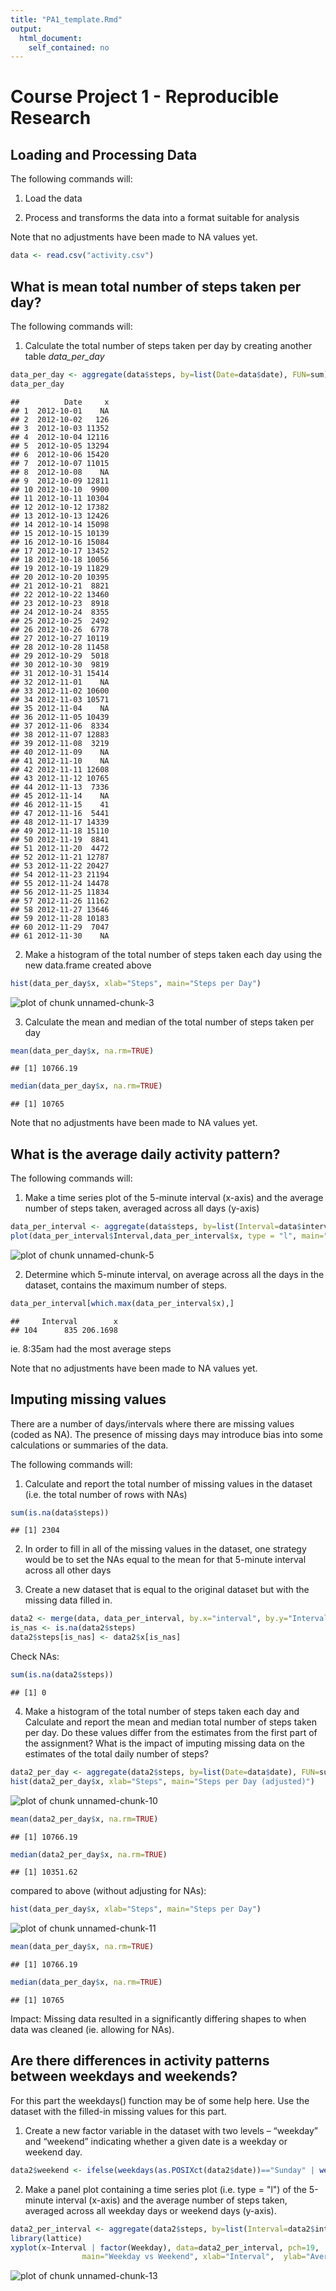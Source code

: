 ```yaml
---
title: "PA1_template.Rmd"
output: 
  html_document: 
    self_contained: no
---
```




# Course Project 1 - Reproducible Research

## Loading and Processing Data

The following commands will:

1. Load the data

2. Process and transforms the data into a format suitable for analysis

Note that no adjustments have been made to NA values yet.


```r
data <- read.csv("activity.csv")
```


## What is mean total number of steps taken per day?

The following commands will:

1. Calculate the total number of steps taken per day by creating another table *data_per_day*

```r
data_per_day <- aggregate(data$steps, by=list(Date=data$date), FUN=sum)
data_per_day
```

```
##          Date     x
## 1  2012-10-01    NA
## 2  2012-10-02   126
## 3  2012-10-03 11352
## 4  2012-10-04 12116
## 5  2012-10-05 13294
## 6  2012-10-06 15420
## 7  2012-10-07 11015
## 8  2012-10-08    NA
## 9  2012-10-09 12811
## 10 2012-10-10  9900
## 11 2012-10-11 10304
## 12 2012-10-12 17382
## 13 2012-10-13 12426
## 14 2012-10-14 15098
## 15 2012-10-15 10139
## 16 2012-10-16 15084
## 17 2012-10-17 13452
## 18 2012-10-18 10056
## 19 2012-10-19 11829
## 20 2012-10-20 10395
## 21 2012-10-21  8821
## 22 2012-10-22 13460
## 23 2012-10-23  8918
## 24 2012-10-24  8355
## 25 2012-10-25  2492
## 26 2012-10-26  6778
## 27 2012-10-27 10119
## 28 2012-10-28 11458
## 29 2012-10-29  5018
## 30 2012-10-30  9819
## 31 2012-10-31 15414
## 32 2012-11-01    NA
## 33 2012-11-02 10600
## 34 2012-11-03 10571
## 35 2012-11-04    NA
## 36 2012-11-05 10439
## 37 2012-11-06  8334
## 38 2012-11-07 12883
## 39 2012-11-08  3219
## 40 2012-11-09    NA
## 41 2012-11-10    NA
## 42 2012-11-11 12608
## 43 2012-11-12 10765
## 44 2012-11-13  7336
## 45 2012-11-14    NA
## 46 2012-11-15    41
## 47 2012-11-16  5441
## 48 2012-11-17 14339
## 49 2012-11-18 15110
## 50 2012-11-19  8841
## 51 2012-11-20  4472
## 52 2012-11-21 12787
## 53 2012-11-22 20427
## 54 2012-11-23 21194
## 55 2012-11-24 14478
## 56 2012-11-25 11834
## 57 2012-11-26 11162
## 58 2012-11-27 13646
## 59 2012-11-28 10183
## 60 2012-11-29  7047
## 61 2012-11-30    NA
```

2. Make a histogram of the total number of steps taken each day using the new data.frame created above

```r
hist(data_per_day$x, xlab="Steps", main="Steps per Day")
```

![plot of chunk unnamed-chunk-3](figure/unnamed-chunk-3-1.png)

3. Calculate the mean and median of the total number of steps taken per day

```r
mean(data_per_day$x, na.rm=TRUE)
```

```
## [1] 10766.19
```

```r
median(data_per_day$x, na.rm=TRUE)
```

```
## [1] 10765
```

Note that no adjustments have been made to NA values yet.


## What is the average daily activity pattern?

The following commands will:

1. Make a time series plot of the 5-minute interval (x-axis) and the average number of steps taken, averaged across all days (y-axis)

```r
data_per_interval <- aggregate(data$steps, by=list(Interval=data$interval), FUN=mean, na.rm=TRUE)
plot(data_per_interval$Interval,data_per_interval$x, type = "l", main="Average Steps per Daily Interval", xlab="Interval", ylab="Steps")
```

![plot of chunk unnamed-chunk-5](figure/unnamed-chunk-5-1.png)

2. Determine which 5-minute interval, on average across all the days in the dataset, contains the maximum number of steps.

```r
data_per_interval[which.max(data_per_interval$x),]
```

```
##     Interval        x
## 104      835 206.1698
```
ie. 8:35am had the most average steps

Note that no adjustments have been made to NA values yet.


## Imputing missing values

There are a number of days/intervals where there are missing values (coded as NA). The presence of missing days may introduce bias into some calculations or summaries of the data.

The following commands will:

1. Calculate and report the total number of missing values in the dataset (i.e. the total number of rows with NAs)

```r
sum(is.na(data$steps))
```

```
## [1] 2304
```

2. In order to fill in all of the missing values in the dataset, one strategy would be to set the NAs equal to the mean for that 5-minute interval across all other days

3. Create a new dataset that is equal to the original dataset but with the missing data filled in.

```r
data2 <- merge(data, data_per_interval, by.x="interval", by.y="Interval")
is_nas <- is.na(data2$steps)
data2$steps[is_nas] <- data2$x[is_nas]
```
Check NAs:

```r
sum(is.na(data2$steps))
```

```
## [1] 0
```

4. Make a histogram of the total number of steps taken each day and Calculate and report the mean and median total number of steps taken per day. Do these values differ from the estimates from the first part of the assignment? What is the impact of imputing missing data on the estimates of the total daily number of steps?

```r
data2_per_day <- aggregate(data2$steps, by=list(Date=data$date), FUN=sum)
hist(data2_per_day$x, xlab="Steps", main="Steps per Day (adjusted)")
```

![plot of chunk unnamed-chunk-10](figure/unnamed-chunk-10-1.png)

```r
mean(data2_per_day$x, na.rm=TRUE)
```

```
## [1] 10766.19
```

```r
median(data2_per_day$x, na.rm=TRUE)
```

```
## [1] 10351.62
```
compared to above (without adjusting for NAs):

```r
hist(data_per_day$x, xlab="Steps", main="Steps per Day")
```

![plot of chunk unnamed-chunk-11](figure/unnamed-chunk-11-1.png)

```r
mean(data_per_day$x, na.rm=TRUE)
```

```
## [1] 10766.19
```

```r
median(data_per_day$x, na.rm=TRUE)
```

```
## [1] 10765
```
Impact:
Missing data resulted in a significantly differing shapes to when data was cleaned (ie. allowing for NAs).


## Are there differences in activity patterns between weekdays and weekends?

For this part the weekdays() function may be of some help here. Use the dataset with the filled-in missing values for this part.

1. Create a new factor variable in the dataset with two levels – “weekday” and “weekend” indicating whether a given date is a weekday or weekend day.

```r
data2$weekend <- ifelse(weekdays(as.POSIXct(data2$date))=="Sunday" | weekdays(as.POSIXct(data2$date))=="Saturday", "Weekend", "Weekday")
```

2. Make a panel plot containing a time series plot (i.e. type = "l") of the 5-minute interval (x-axis) and the average number of steps taken, averaged across all weekday days or weekend days (y-axis).

```r
data2_per_interval <- aggregate(data2$steps, by=list(Interval=data2$interval, "Weekday"=data2$weekend), FUN=mean, na.rm=TRUE)
library(lattice) 
xyplot(x~Interval | factor(Weekday), data=data2_per_interval, pch=19,
                main="Weekday vs Weekend", xlab="Interval",  ylab="Average",layout=c(1,2),type="l")
```

![plot of chunk unnamed-chunk-13](figure/unnamed-chunk-13-1.png)

